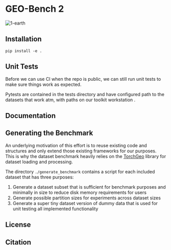 # GEO-Bench 2

![1-earth](https://github.com/The-AI-Alliance/GEO-Bench-2/assets/5478516/738b5aa6-b46d-48bc-bdde-fd71605b9bac)

## Installation

```shell
pip install -e .
```

## Unit Tests

Before we can use CI when the repo is public, we can still run unit tests to make sure things work as expected.

Pytests are contained in the tests directory and have configured path to the datasets that work atm, with paths on our toolkit workstation .

## Documentation

## Generating the Benchmark

An underlying motivation of this effort is to reuse existing code and structures and only extend those existing frameworks for our purposes. This is why the dataset benchmark heavily relies on the [TorchGeo](https://github.com/microsoft/torchgeo) library for dataset loading and processing. 

The directory `./generate_benchmark` contains a script for each included dataset that has three purposes:

1. Generate a dataset subset that is sufficient for benchmark purposes and minimally in size to reduce disk memory
requirements for users
2. Generate possible partition sizes for experiments across dataset sizes
3. Generate a super tiny dataset version of dummy data that is used for unit testing all implemented functionality

## License

## Citation


